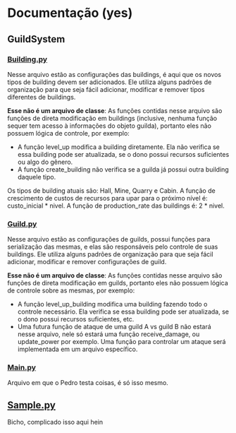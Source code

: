 # Documentação (yes)

## GuildSystem

### [Building.py](building.py)

Nesse arquivo estão as configurações das buildings, é aqui que os novos tipos de building devem ser adicionados.
Ele utiliza alguns padrões de organização para que seja fácil adicionar, modificar e remover tipos diferentes de buildings.

**Esse não é um arquivo de classe**: As funções contidas nesse arquivo são funções de direta modificação em buildings (inclusive, nenhuma função sequer tem acesso à informações do objeto guilda), portanto eles não possuem lógica de controle, por exemplo:

- A função level_up modifica a building diretamente. Ela não verifica se essa building pode ser atualizada, se o dono possui recursos suficientes ou algo do gênero.
- A função create_building não verifica se a guilda já possui outra building daquele tipo.

Os tipos de building atuais são: Hall, Mine, Quarry e Cabin.
A função de crescimento de custos de recursos para upar para o próximo nível é: custo_inicial * nivel.
A função de production_rate das buildings é: 2 * nivel.

### [Guild.py](guild.py)

Nesse arquivo estão as configurações de guilds, possui funções para serialização das mesmas, e elas são responsáveis pelo controle de suas buildings.
Ele utiliza alguns padrões de organização para que seja fácil adicionar, modificar e remover configurações de guild.

**Esse não é um arquivo de classe**: As funções contidas nesse arquivo são funções de direta modificação em guilds, portanto eles não possuem lógica de controle sobre as mesmas, por exemplo:

- A função level_up_building modifica uma building fazendo todo o controle necessário. Ela verifica se essa building pode ser atualizada, se o dono possui recursos suficientes, etc.
- Uma futura função de ataque de uma guild A vs guild B não estará nesse arquivo, nele só estará uma função receive_damage, ou update_power por exemplo. Uma função para controlar um ataque será implementada em um arquivo específico.

### [Main.py](main.py)

Arquivo em que o Pedro testa coisas, é só isso mesmo.

## [Sample.py](../sample.py)

Bicho, complicado isso aqui hein
